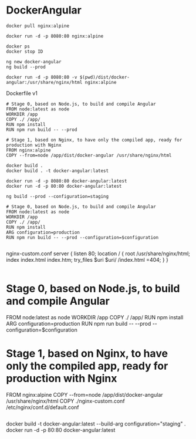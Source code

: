 # DockerAngular

```
docker pull nginx:alpine
```

```
docker run -d -p 8080:80 nginx:alpine
```

```
docker ps
docker stop ID
```

```
ng new docker-angular
ng build --prod
```


```
docker run -d -p 8080:80 -v $(pwd)/dist/docker-angular:/usr/share/nginx/html nginx:alpine
```

Dockerfile v1
```
# Stage 0, based on Node.js, to build and compile Angular
FROM node:latest as node
WORKDIR /app
COPY ./ /app/
RUN npm install
RUN npm run build -- --prod

# Stage 1, based on Nginx, to have only the compiled app, ready for production with Nginx
FROM nginx:alpine
COPY --from=node /app/dist/docker-angular /usr/share/nginx/html
```

```
docker build .
docker build . -t docker-angular:latest
```

```
docker run -d -p 8080:80 docker-angular:latest
docker run -d -p 80:80 docker-angular:latest
```

```
ng build --prod --configuration=staging
```

```
# Stage 0, based on Node.js, to build and compile Angular
FROM node:latest as node
WORKDIR /app
COPY ./ /app/
RUN npm install
ARG configuration=production
RUN npm run build -- --prod --configuration=$configuration


```

nginx-custom.conf
server {
  listen 80;
  location / {
    root /usr/share/nginx/html;
    index index.html index.htm;
    try_files $uri $uri/ /index.html =404;
  }
}
```

```
# Stage 0, based on Node.js, to build and compile Angular
FROM node:latest as node
WORKDIR /app
COPY ./ /app/
RUN npm install
ARG configuration=production
RUN npm run build -- --prod --configuration=$configuration

# Stage 1, based on Nginx, to have only the compiled app, ready for production with Nginx
FROM nginx:alpine
COPY --from=node /app/dist/docker-angular /usr/share/nginx/html
COPY ./nginx-custom.conf /etc/nginx/conf.d/default.conf
```

```
docker build -t docker-angular:latest --build-arg configuration="staging" .
docker run -d -p 80:80 docker-angular:latest
